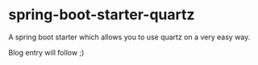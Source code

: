 # spring-boot-starter-quartz
A spring boot starter which allows you to use quartz on a very easy way.

Blog entry will follow ;)